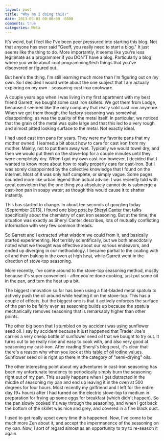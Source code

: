 ```yaml
---
layout: post
title: "Why am I doing this?"
date: 2013-09-03 00:00:00 -0800
comments: true
categories: Meta
---
```


It's weird, but I feel like I've been peer pressured into starting
this blog.  Not that anyone has ever said "Geoff, you really need to
start a blog."  It just seems like the thing to do.  More importantly,
it seems like you're less legitimate as a programmer if you DON'T have
a blog.  Particularly a blog where you write about cool
programming/tech things that you've discovered or figured out.

But here's the thing.  I'm still learning much more than I'm figuring
out on my own.  So I decided I would write about the one subject that
I am actually exploring on my own - seasoning cast iron cookware.

<!--more-->

A couple years ago when I was living in my first apartment with my
best friend Garrett, we bought some cast iron skillets.  We got them
from Lodge, because it seemed like the only company that really sold
cast iron anymore.  When we got them though, the factory seasoning was
somewhat disappointing, as was the quality of the metal itself.  In
particular, we noticed that the grain of the metal was quite large and
that this led to a very rough and almost pitted looking surface to the
metal.  Not exactly ideal.

I had used cast iron pans for years.  They were my favorite pans that
my mother owned.  I learned a bit about how to care for cast iron from
my mother.  Mainly, not to put them away wet.  Typically we would
towel dry, and then we would put them on the stove-top for a couple
minutes until they were completely dry.  When I got my own cast iron
however, I decided that I wanted to know more about how to really
properly care for cast-iron.  But I was sorely disappointed by the
collective knowledge that I found on the internet.  Most of it was
only half complete, or simply vague.  Some pages sounded more like
urban legend than actual advice.  I was recently told with great
conviction that the one thing you absolutely cannot do is submerge a
cast-iron pan in soapy water; as though this would cause it to shatter
instantly.

This has started to change.  In about ten seconds of googling today
(September 2013), I found one [blog post by Sheryl Canter][castchem]
that talks specifically about the chemistry of cast iron seasoning.
But at the time, the situation was exactly as Sheryl Canter describes,
lots of mutually conflicting information with very few common threads.

[castchem]: http://sherylcanter.com/wordpress/2010/01/a-science-based-technique-for-seasoning-cast-iron/

So Garrett and I extracted what wisdom we could from it, and basically
started experimenting.  Not terribly scientifically, but we both
anecdotally noted what we thought was effective about our various
endeavors, and ended up diverging in our methodology.  I became
partial to the coating with oil and then baking in the oven at high
heat, while Garrett went in the direction of stove-top seasoning.

More recently, I've come around to the stove-top seasoning method,
mostly because it's super convenient - after you're done cooking, just
put some oil in the pan, and turn the heat up a bit.

The biggest innovation so far has been using a flat-bladed metal
spatula to actively push the oil around while heating it on the
stove-top.  This has a couple of effects, but the biggest one is that
it actively enforces the surface of the pan to be fairly even as
seasoning builds up because the spatula mechanically removes seasoning
that is remarkably higher than other points.

The other big boon that I stumbled on by accident was using sunflower
seed oil.  I say by accident because it just happened that Trader
Joe's carries a very cheap bottle of sunflower seed oil that we bought
to try out.  It turns out to be really nice and easy to cook with, and
also very good at seasoning my cast-iron.  After reading Sheryl's blog
post, it's clear that there's a reason why when you look at this
[table of oil iodine values][iodine].  Sunflower seed oil is right up
there in the category of "semi-drying" oils.

[iodine]: http://www.journeytoforever.org/biodiesel_yield.html#highiodine

The other interesting point about my adventures in cast-iron seasoning
has been my unfortunate tendency to periodically simply burn the
seasoning right out of my pan.  This usually happens when I get
distracted in the middle of seasoning my pan and end up leaving it in
the oven at 500 degrees for four hours.  Most recently my girlfriend
and I left for the entire day (9+ hours) after I had turned on the
electric stove-top to medium in preparation for frying up some eggs
for breakfast (which didn't happen).  So the pan slowly cooked it's
way through the seasoning, and when I got back the bottom of the
skillet was nice and grey, and covered in a fine black dust.

I used to get really upset every time this happened. Now, I've come to
be much more Zen about it, and accept the impermanence of the
seasoning on my pan. Now, I sort of regard almost as an opportunity to
try to re-season it again.
